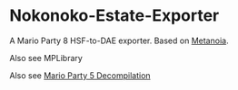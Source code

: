 # Nokonoko-Estate-Exporter
 A Mario Party 8 HSF-to-DAE exporter. Based on [Metanoia](https://github.com/Ploaj/Metanoia).

Also see MPLibrary

Also see [Mario Party 5 Decompilation](https://github.com/mariopartyrd/marioparty5)

